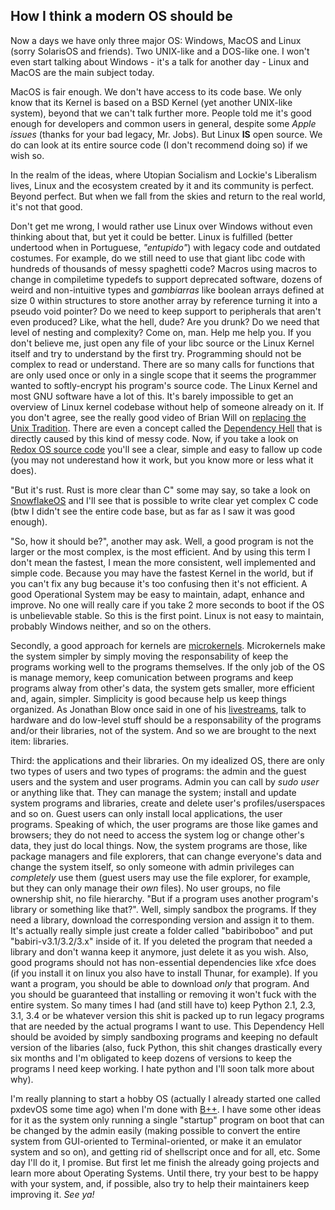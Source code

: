 ## How I think a modern OS should be
Now a days we have only three major OS: Windows, MacOS and Linux (sorry SolarisOS and friends). Two UNIX-like and a DOS-like one. I won't even start talking about Windows - it's a talk for another day - Linux and MacOS are the main subject today.

MacOS is fair enough. We don't have access to its code base. We only know that its Kernel is based on a BSD Kernel (yet another UNIX-like system), beyond that we can't talk further more. People told me it's good enough for developers and common users in general, despite some _Apple issues_ (thanks for your bad legacy, Mr. Jobs). But Linux **IS** open source. We do can look at its entire source code (I don't recommend doing so) if we wish so.

In the realm of the ideas, where Utopian Socialism and Lockie's Liberalism lives, Linux and the ecosystem created by it and its community is perfect. Beyond perfect. But when we fall from the skies and return to the real world, it's not that good.

Don't get me wrong, I would rather use Linux over Windows without even thinking about that, but yet it could be better. Linux is fulfilled (better undertood when in Portuguese, _"entupido"_) with legacy code and outdated costumes. For example, do we still need to use that giant libc code with hundreds of thousands of messy spaghetti code? Macros using macros to change in compiletime typedefs to support deprecated software, dozens of weird and non-intuitive types and _gambiarras_ like boolean arrays defined at size 0 within structures to store another array by reference turning it into a pseudo void pointer? Do we need to keep support to peripherals that aren't even produced? Like, what the hell, dude? Are you drunk? Do we need that level of nesting and complexity? Come on, man. Help me help you. If you don't believe me, just open any file of your libc source or the Linux Kernel itself and try to understand by the first try. Programming should not be complex to read or understand. There are so many calls for functions that are only used once or only in a single scope that it seems the programmer wanted to softly-encrypt his program's source code. The Linux Kernel and most GNU software have a lot of this. It's barely impossible to get an overview of Linux kernel codebase without help of someone already on it. If you don't agree, see the really good video of Brian Will on [replacing the Unix Tradition](https://www.youtube.com/watch?v=L9v4Mg8wi4U). There are even a concept called the [Dependency Hell](https://en.wikipedia.org/wiki/Dependency_hell) that is directly caused by this kind of messy code. Now, if you take a look on [Redox OS source code](https://gitlab.redox-os.org/redox-os/kernel/-/tree/master/src) you'll see a clear, simple and easy to fallow up code (you may not underestand how it work, but you know more or less what it does).

"But it's rust. Rust is more clear than C" some may say, so take a look on [SnowflakeOS](https://github.com/29jm/SnowflakeOS) and I'll see that is possible to write clear yet complex C code (btw I didn't see the entire code base, but as far as I saw it was good enough).

"So, how it should be?", another may ask. Well, a good program is not the larger or the most complex, is the most efficient. And by using this term I don't mean the fastest, I mean the more consistent, well implemented and simple code. Because you may have the fastest Kernel in the world, but if you can't fix any bug because it's too confusing then it's not efficient. A good Operational System may be easy to maintain, adapt, enhance and improve. No one will really care if you take 2 more seconds to boot if the OS is unbelievable stable. So this is the first point. Linux is not easy to maintain, probably Windows neither, and so on the others.

Secondly, a good approach for kernels are [microkernels](https://en.wikipedia.org/wiki/Microkernel). Microkernels make the system simpler by simply moving the responsability of keep the programs working well to the programs themselves. If the only job of the OS is manage memory, keep comunication between programs and keep programs alway from other's data, the system gets smaller, more efficient and, again, simpler. Simplicity is good because help us keep things organized. As Jonathan Blow once said in one of his [livestreams](https://www.youtube.com/watch?v=k0uE_chSnV8), talk to hardware and do low-level stuff should be a responsability of the programs and/or their libraries, not of the system. And so we are brought to the next item: libraries.

Third: the applications and their libraries. On my idealized OS, there are only two types of users and two types of programs: the admin and the guest users and the system and user programs. Admin you can call by _sudo user_ or anything like that. They can manage the system; install and update system programs and libraries, create and delete user's profiles/userspaces and so on. Guest users can only install local applications, the user programs. Speaking of which, the user programs are those like games and browsers; they do not need to access the system log or change other's data, they just do local things. Now, the system programs are those, like package managers and file explorers, that can change everyone's data and change the system itself, so only someone with admin privileges can _completely_ use them (guest users may use the file explorer, for example, but they can only manage their _own_ files). No user groups, no file ownership shit, no file hierarchy. "But if a program uses another program's library or something like that?". Well, simply sandbox the programs. If they need a library, download the corresponding version and assign it to them. It's actually really simple just create a folder called "babiriboboo" and put "babiri-v3.1/3.2/3.x" inside of it. If you deleted the program that needed a library and don't wanna keep it anymore, just delete it as you wish. Also, good programs should not has non-essential dependencies like xfce does (if you install it on linux you also have to install Thunar, for example). If you want a program, you should be able to download _only_ that program. And you should be guaranteed that installing or removing it won't fuck with the entire system. So many times I had (and still have to) keep Python 2.1, 2.3, 3.1, 3.4 or be whatever version this shit is packed up to run legacy programs that are needed by the actual programs I want to use. This Dependency Hell should be avoided by simply sandboxing programs and keeping no default version of the libaries (also, fuck Python, this shit changes drastically every six months and I'm obligated to keep dozens of versions to keep the programs I need keep working. I hate python and I'll soon talk more about why).

I'm really planning to start a hobby OS (actually I already started one called pxdevOS some time ago) when I'm done with [B++](https://mikumikudice.github.io/archive/blog/092421). I have some other ideas for it as the system only running a single "startup" program on boot that can be changed by the admin easily (making possible to convert the entire system from GUI-oriented to Terminal-oriented, or make it an emulator system and so on), and getting rid of shellscript once and for all, etc. Some day I'll do it, I promise. But first let me finish the already going projects and learn more about Operating Systems. Until there, try your best to be happy with your system, and, if possible, also try to help their maintainers keep improving it. _See ya!_